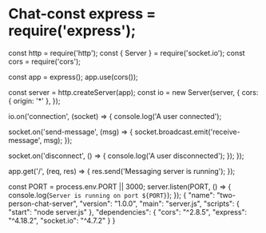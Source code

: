 # Chat-const express = require('express');
const http = require('http');
const { Server } = require('socket.io');
const cors = require('cors');

const app = express();
app.use(cors());

const server = http.createServer(app);
const io = new Server(server, {
  cors: { origin: '*' },
});

io.on('connection', (socket) => {
  console.log('A user connected');

  socket.on('send-message', (msg) => {
    socket.broadcast.emit('receive-message', msg);
  });

  socket.on('disconnect', () => {
    console.log('A user disconnected');
  });
});

app.get('/', (req, res) => {
  res.send('Messaging server is running');
});

const PORT = process.env.PORT || 3000;
server.listen(PORT, () => {
  console.log(`Server is running on port ${PORT}`);
});
{
  "name": "two-person-chat-server",
  "version": "1.0.0",
  "main": "server.js",
  "scripts": {
    "start": "node server.js"
  },
  "dependencies": {
    "cors": "^2.8.5",
    "express": "^4.18.2",
    "socket.io": "^4.7.2"
  }
}
